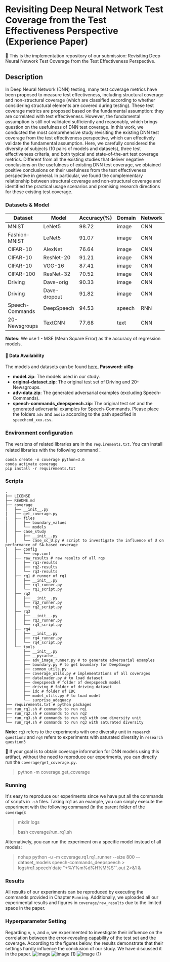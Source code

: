 # Revisiting Deep Neural Network Test Coverage from the Test Effectiveness Perspective (Experience Paper)

📢 This is the implementation repository of our submission: Revisiting Deep Neural Network Test Coverage from the Test Effectiveness Perspective. 

## Description  

In Deep Neural Network (DNN) testing, many test coverage metrics have been proposed to measure test effectiveness, including structural coverage and non-structural coverage (which are classified according to whether considering structural elements are covered during testing). These test coverage metrics are proposed based on the fundamental assumption: they are correlated with test effectiveness. However, the fundamental assumption is still not validated sufficiently and reasonably, which brings question on the usefulness of DNN test coverage. In this work, we conducted the most comprehensive study revisiting the existing DNN test coverage from the test effectiveness perspective, which can effectively validate the fundamental assumption. Here, we carefully considered the diversity of subjects (10 pairs of models and datasets), three test effectiveness criteria, and both typical and state-of-the-art test coverage metrics. Different from all the existing studies that deliver negative conclusions on the usefulness of existing DNN test coverage, we obtained positive conclusions on their usefulness from the test effectiveness perspective in general. In particular, we found the complementary relationship between structural coverage and non-structural coverage and identified the practical usage scenarios and promising research directions for these existing test coverage.

### Datasets & Model

| Dataset         | Model        | Accuracy(%) | Domain | Network |
| --------------- | ------------ | ----------- | ------ | ------- |
| MNIST           | LeNet5       | 98.72       | image  | CNN     |
| Fashion-MNIST   | LeNet5       | 91.07       | image  | CNN     |
| CIFAR-10        | AlexNet      | 76.64       | image  | CNN     |
| CIFAR-10        | ResNet-20    | 91.21       | image  | CNN     |
| CIFAR-10        | VGG-16       | 87.41       | image  | CNN     |
| CIFAR-100       | ResNet-32    | 70.52       | image  | CNN     |
| Driving         | Dave-orig    | 90.33       | image  | CNN     |
| Driving         | Dave-dropout | 91.82       | image  | CNN     |
| Speech-Commands | DeepSpeech   | 94.53       | speech | RNN     |
| 20-Newsgroups   | TextCNN      | 77.68       | text   | CNN     |

**Notes:** We use 1 - MSE (Mean Square Error) as the accuracy of regression models. 
#### 📢 Data Availability
The models and datasets can be found [here.](https://tjueducn-my.sharepoint.com/:f:/g/personal/yanming_tju_edu_cn/Ekdw8I85RS9BvMqqiXmbzx4Bc2_9bu7naHQApHIxuQ0ivA?e=Ha7HhJ) **Password: ui0p**
- **model.zip**: The models used in our study.
- **original-dataset.zip**: The original test set of Driving and 20-Newsgroups.
- **adv-data.zip**: The generated adversarial examples (excluding Speech-Commands).
- **speech-commands_deepspeech.zip**: The original test set and the generated adversarial examples for Speech-Commands. Please place the folders `adv` and `audio` according to the path specified in `speechcmd_xxx.csv`.

### Environment configuration
The versions of related libraries are in the `requirements.txt`. You can install related libraries with the following command：

```shell
conda create -n coverage python=3.6
conda activate coverage
pip install -r requirements.txt
```

### Scripts 

```
.
├── LICENSE
├── README.md
├── coverage  
│   ├── __init__.py
|   ├── get_coverage.py
|   ├── files
│   │   ├── boundary_values
│   │   └── models
│   ├── case_study
│   │   ├── __init__.py
│   │   └── case_sc_U.py # script to investigate the influence of U on performance of SA-based coverage
│   ├── config
│   │   └── exp.conf
│   ├── raw_results # raw results of all rqs
│   │   ├── rq1-results
│   │   ├── rq2-results
│   │   └── rq3-results
│   ├── rq1 # runner of rq1
│   │   ├── __init__.py
│   │   ├── rq1_runner.py
│   │   └── rq1_script.py
│   ├── rq2
│   │   ├── __init__.py
│   │   ├── rq2_runner.py
│   │   └── rq2_script.py
│   ├── rq3
│   │   ├── __init__.py
│   │   ├── rq3_runner.py
│   │   └── rq3_script.py
│   ├── rq4
│   │   ├── __init__.py
│   │   ├── rq4_runner.py
│   │   └── rq4_script.py
│   └── tools
│       ├── __init__.py
│       ├── __pycache__
│       ├── adv_image_runner.py # to generate adversarial examples
│       ├── boundary.py # to get boundary for DeepGauge
│       ├── common_utils.py 
│       ├── coverage_utils.py # implementations of all coverages
│       ├── dataloader.py # to load dataset
│       ├── deepspeech # folder of deepspeech model
│       ├── driving # folder of driving dataset
│       ├── idc # folder of IDC
│       ├── model_utils.py # to load model
│       └── surprise_adequacy
├── requirements.txt # python packages
├── run_rq1.sh # commands to run rq1
├── run_rq2.sh # commands to run rq2
├── run_rq3.sh # commands to run rq3 with one diversity unit
└── run_rq4.sh # commands to run rq3 with saturated diversity
```
**Note:** `rq3` refers to the experiments with one diversity unit in `research question3` and `rq4` refers to experiments with saturated diversity in `research question3`


📢 If your goal is to obtain coverage information for DNN models using this artifact, without the need to reproduce our experiments, you can directly run the `coverage/get_coverage.py`.
> python -m coverage.get_coverage 

### Running

It's easy to reproduce our experiments since we have put all the commands of scripts in `.sh` files. Taking rq1 as an example, you can simply execute the experiment with the following command (in the parent folder of the `coverage`):

> mkdir logs
>
> bash coverage/run_rq1.sh

Alternatively, you can run the experiment on a specific model instead of all models:

> nohup python -u -m coverage.rq1.rq1_runner --size 800 --dataset_models speech-commands_deepspeech  > logs/rq1.speech\`date "+%Y%m%d%H%M%S"\`.out 2>&1 &

### Results

All results of our experiments can be reproduced by executing the commands provided in Chapter `Running`. Additionally, we uploaded all our experimental results and figures in `coverage/raw_results` due to the limited space in the paper.

### Hyperparameter Setting
Regarding `m`, `n`, and `α`, we experimented to investigate their influence on the correlation between the error-revealing capability of the test set and the coverage. According to the figures below, the results demonstrate that their settings hardly influence the conclusion of our study. We have discussed it in the paper. 
![image](https://user-images.githubusercontent.com/98631517/206959630-d8d42af1-7357-400a-8539-2526429187f7.png)
![image (1)](https://user-images.githubusercontent.com/98631517/206959706-4ede87eb-f3bf-4bfb-b49e-64379a7dd9d3.png)
![image (1)](https://user-images.githubusercontent.com/98631517/206959769-8e05079d-c740-483b-b059-7305de5f9361.png)



